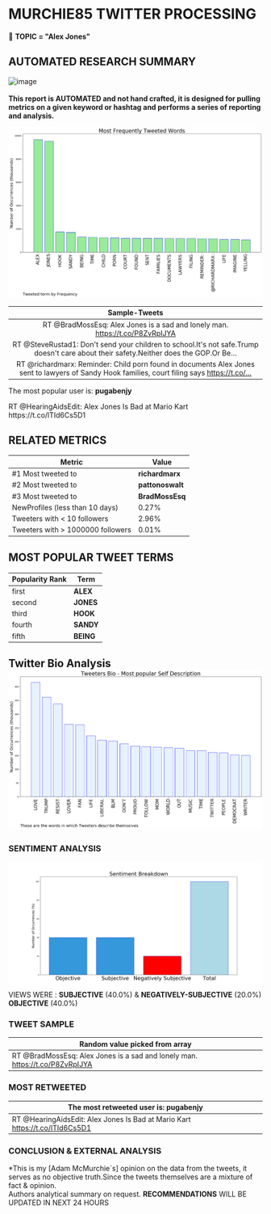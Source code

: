 # MURCHIE85 TWITTER PROCESSING 
&#x1F34E; **TOPIC = "Alex Jones"**

## AUTOMATED RESEARCH SUMMARY

![image](https://marketingplatform.google.com/about/static/images/gmp/analytics-smb-benefit.jpg)
<br></br>
<b> This report is AUTOMATED and not hand crafted, it is designed for pulling metrics on a given keyword or hashtag and performs a series of reporting and analysis.</b>



![image](TWEETS.png)



|                **Sample-Tweets**        |
| :-------------: |
| RT @BradMossEsq: Alex Jones is a sad and lonely man. https://t.co/P8ZvRpIJYA |
| RT @SteveRustad1: Don't send your children to school.It's not safe.Trump doesn't care about their safety.Neither does the GOP.Or Be… |
| RT @richardmarx: Reminder: Child porn found in documents Alex Jones sent to lawyers of Sandy Hook families, court filing says https://t.co/… |

The most popular user is: **pugabenjy**
<div class="alert alert-block alert-danger"> RT @HearingAidsEdit: Alex Jones Is Bad at Mario Kart https://t.co/lTId6Cs5D1</div>

## RELATED METRICS<br>
| Metric | Value |
| ------------- | ------------- |
| #1 Most tweeted to  | **richardmarx** |
| #2 Most tweeted to  | **pattonoswalt** |
| #3 Most tweeted to  | **BradMossEsq** |
| NewProfiles (less than 10 days) | 0.27%  |
| Tweeters with < 10 followers  | 2.96%|
| Tweeters with > 1000000 followers  | 0.01%  |



## MOST POPULAR TWEET TERMS 


| Popularity Rank  | Term |
| ------------- | ------------- |
| first  | **ALEX**  |
| second  | **JONES**  |
| third  | **HOOK** |
| fourth  | **SANDY**  |
| fifth  | **BEING**  |


## Twitter Bio Analysis![image](BIO.png)
### SENTIMENT ANALYSIS
![image](sentiment.png)
VIEWS WERE : **SUBJECTIVE**  (40.0%) & **NEGATIVELY-SUBJECTIVE** (20.0%) **OBJECTIVE** (40.0%)

### TWEET SAMPLE 
| Random value picked from array |
| ------------- |
|RT @BradMossEsq: Alex Jones is a sad and lonely man. https://t.co/P8ZvRpIJYA |

### MOST RETWEETED 

| The most retweeted user is: **pugabenjy**  |
| ------------- |
| RT @HearingAidsEdit: Alex Jones Is Bad at Mario Kart https://t.co/lTId6Cs5D1 |

### CONCLUSION & EXTERNAL ANALYSIS

*This is my [Adam McMurchie`s] opinion on the data from the tweets, it serves as no objective truth.Since the tweets themselves are a mixture of fact & opinion.<br>
Authors analytical summary on request.
**RECOMMENDATIONS** WILL BE UPDATED IN NEXT  24 HOURS <br>